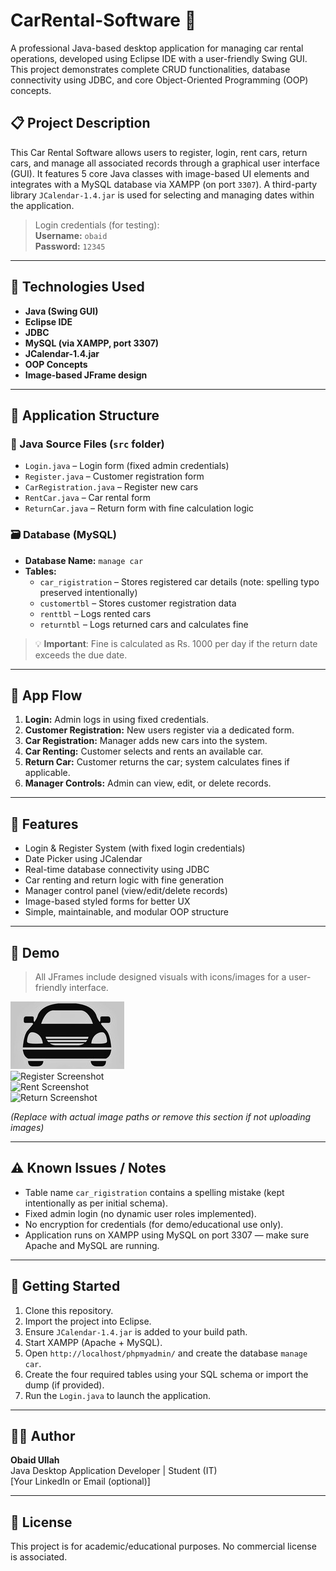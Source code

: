 # CarRental-Software 🚗

A professional Java-based desktop application for managing car rental operations, developed using Eclipse IDE with a user-friendly Swing GUI. This project demonstrates complete CRUD functionalities, database connectivity using JDBC, and core Object-Oriented Programming (OOP) concepts.

## 📋 Project Description

This Car Rental Software allows users to register, login, rent cars, return cars, and manage all associated records through a graphical user interface (GUI). It features 5 core Java classes with image-based UI elements and integrates with a MySQL database via XAMPP (on port `3307`). A third-party library `JCalendar-1.4.jar` is used for selecting and managing dates within the application.

> Login credentials (for testing):  
> **Username:** `obaid`  
> **Password:** `12345`

---

## 🔧 Technologies Used

- **Java (Swing GUI)**
- **Eclipse IDE**
- **JDBC**
- **MySQL (via XAMPP, port 3307)**
- **JCalendar-1.4.jar**
- **OOP Concepts**
- **Image-based JFrame design**

---

## 🧱 Application Structure

### 📂 Java Source Files (`src` folder)
- `Login.java` – Login form (fixed admin credentials)
- `Register.java` – Customer registration form
- `CarRegistration.java` – Register new cars
- `RentCar.java` – Car rental form
- `ReturnCar.java` – Return form with fine calculation logic

### 🗃️ Database (MySQL)
- **Database Name:** `manage car`
- **Tables:**
  - `car_rigistration` – Stores registered car details (note: spelling typo preserved intentionally)
  - `customertbl` – Stores customer registration data
  - `renttbl` – Logs rented cars
  - `returntbl` – Logs returned cars and calculates fine

> 💡 **Important**: Fine is calculated as Rs. 1000 per day if the return date exceeds the due date.

---

## 🔁 App Flow

1. **Login:** Admin logs in using fixed credentials.
2. **Customer Registration:** New users register via a dedicated form.
3. **Car Registration:** Manager adds new cars into the system.
4. **Car Renting:** Customer selects and rents an available car.
5. **Return Car:** Customer returns the car; system calculates fines if applicable.
6. **Manager Controls:** Admin can view, edit, or delete records.

---

## 🎯 Features

- Login & Register System (with fixed login credentials)
- Date Picker using JCalendar
- Real-time database connectivity using JDBC
- Car renting and return logic with fine generation
- Manager control panel (view/edit/delete records)
- Image-based styled forms for better UX
- Simple, maintainable, and modular OOP structure

---

## 📸 Demo

> All JFrames include designed visuals with icons/images for a user-friendly interface.

![Login Screenshot](https://github.com/obaidu11ah/CarRental-Software/blob/main/lib/images/WhatsApp%20Image%202023-12-01%20at%2022.30.37_66ee60e8%20(1).jpg)  
![Register Screenshot](path/to/register_image.png)  
![Rent Screenshot](path/to/rent_image.png)  
![Return Screenshot](path/to/return_image.png)

_(Replace with actual image paths or remove this section if not uploading images)_

---

## ⚠️ Known Issues / Notes

- Table name `car_rigistration` contains a spelling mistake (kept intentionally as per initial schema).
- Fixed admin login (no dynamic user roles implemented).
- No encryption for credentials (for demo/educational use only).
- Application runs on XAMPP using MySQL on port 3307 — make sure Apache and MySQL are running.

---

## 📂 Getting Started

1. Clone this repository.
2. Import the project into Eclipse.
3. Ensure `JCalendar-1.4.jar` is added to your build path.
4. Start XAMPP (Apache + MySQL).
5. Open `http://localhost/phpmyadmin/` and create the database `manage car`.
6. Create the four required tables using your SQL schema or import the dump (if provided).
7. Run the `Login.java` to launch the application.

---

## 🧑‍💻 Author

**Obaid Ullah**  
Java Desktop Application Developer | Student (IT)  
[Your LinkedIn or Email (optional)]

---

## 📄 License

This project is for academic/educational purposes. No commercial license is associated.

